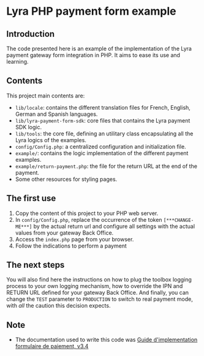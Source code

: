 # Lyra PHP payment form example

## Introduction

The code presented here is an example of the implementation of the Lyra payment gateway form integration in PHP. It aims to ease its use and learning.

## Contents

This project main contents are:
* `lib/locale`: contains the different translation files for French, English, German and Spanish languages.
* `lib/lyra-payment-form-sdk`: core files that contains the Lyra payment SDK logic.
* `lib/tools`: the core file, defining an utilitary class encapsulating all the Lyra logics of the examples.
* `config/Config.php`: a centralized configuration and initialization file.
* `example/`: contains the logic implementation of the different payment examples.
* `example/return-payment.php`: the file for the return URL at the end of the payment.
* Some other resources for styling pages.

## The first use

1. Copy the content of this project to your PHP web server.
2. In `config/Config.php`, replace the occurrence of the token `[***CHANGE-ME***]` by the actual return url and configure all settings with the actual values from your gateway Back Office.
3. Access the `index.php` page from your browser.
4. Follow the indications to perform a payment

## The next steps

You will also find here the instructions on how to plug the toolbox logging process to your own logging mechanism, how
to override the IPN and RETURN URL defined for your gateway Back Office. And finally, you can change the `TEST` parameter
to `PRODUCTION` to switch to real payment mode, with *all* the caution this decision expects.

## Note

* The documentation used to write this code was [Guide d'implementation formulaire de paiement, v3.4](https://payzen.io)
